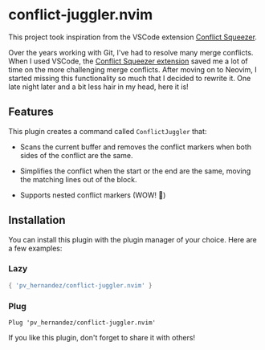 # conflict-juggler.nvim

This project took inspiration from the VSCode extension [Conflict Squeezer](https://github.com/angelo-mollame/conflict-squeezer).

Over the years working with Git, I've had to resolve many merge conflicts. When I used VSCode, the [Conflict Squeezer extension](https://marketplace.visualstudio.com/items?itemName=angelomollame.conflict-squeezer) saved me a lot of time on the more challenging merge conflicts. After moving on to Neovim, I started missing this functionality so much that I decided to rewrite it. One late night later and a bit less hair in my head, here it is!

## Features

This plugin creates a command called `ConflictJuggler` that:

- Scans the current buffer and removes the conflict markers when both sides of the conflict are the same.

- Simplifies the conflict when the start or the end are the same, moving the matching lines out of the block.

- Supports nested conflict markers (WOW! 🤩)

## Installation

You can install this plugin with the plugin manager of your choice. Here are a few examples:

### Lazy

```lua
{ 'pv_hernandez/conflict-juggler.nvim' }
```

### Plug

```vim
Plug 'pv_hernandez/conflict-juggler.nvim'
```

If you like this plugin, don't forget to share it with others!

